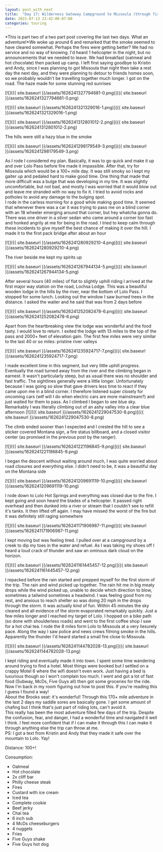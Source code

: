 ```yaml
---
layout: post_with_next
title:  "Day 17: Wilderness Gateway Campground to Missoula (through fire and flame part 2)"
date: 2021-07-13 22:42:00-07:00
categories: touring
---
```

*This is part two of a two part post covering the last two days. What an adventure!*We woke up around 6 and remarked that the smoke seemed to have cleared somewhat. Perhaps the fires were getting better? We had no service and no way of knowing. I'd heard 1 helicopter in the night, but no announcements that we needed to leave. We had breakfast (oatmeal and hot chocolate) then packed up camp. I left first saying goodbye to Kristin and Andy, since I was planning to got Missoula that night then take a rest day the next day, and they were planning to detour to friends homes soon, so we probably wouldn't be travelling together much longer. I got on the road. The haze made for some stunning red sunrises  

[![]({{ site.baseurl }}/assets/1626241327794681-0.png)]({{ site.baseurl }}/assets/1626241327794681-0.png)

[![]({{ site.baseurl }}/assets/1626241321329016-1.png)]({{ site.baseurl }}/assets/1626241321329016-1.png)

[![]({{ site.baseurl }}/assets/1626241312801012-2.png)]({{ site.baseurl }}/assets/1626241312801012-2.png)
  
The hills were still a hazy blue in the smoke  

[![]({{ site.baseurl }}/assets/1626241298179549-3.png)]({{ site.baseurl }}/assets/1626241298179549-3.png)
  
As I rode I considered my plan. Basically, it was to go quick and make it up and over Lolo Pass before fire made it impassible. After that, try for Missoula which would be a 100+ mile day. It was still smoky so I kept my gaiter up and pedaled hard to make good time. One thing that made that more difficult was a bulge that was developing in my tire. It was slightly uncomfortable, but not bad, and mostly I was worried that it would blow out and leave me stranded with no way to fix it. I tried to avoid rocks and potholes to avoid any damage to the bulging spot.  
I rode in the carless morning for a good while making good time. It seemed that whenever there was a car it was trying to pass me on a blind corner with an 18 wheeler emerging around that corner, but hey whatcha gonna do. There was one driver in a silver sedan who came around a corner too fast and honked angrily at me for being in the road. I tried to keep calm through these incidents to give myself the best chance of making it over the hill. I made it to the first pack bridge after about an hour  

[![]({{ site.baseurl }}/assets/1626241280929210-4.png)]({{ site.baseurl }}/assets/1626241280929210-4.png)
  
The river beside me kept my spirits up  

[![]({{ site.baseurl }}/assets/1626241267944134-5.png)]({{ site.baseurl }}/assets/1626241267944134-5.png)
  
After several hours (40 miles) of flat to slightly uphill riding I arrived at the first major way station on the road, Lochsa Lodge. This was a beautiful wooden lodge in the hills by the river, near the bottom of Lolo Pass. I stopped for some lunch. Looking out the window I saw burned trees in the distance. I asked the waiter and he said that was from 2 days before  

[![]({{ site.baseurl }}/assets/1626241252082478-6.png)]({{ site.baseurl }}/assets/1626241252082478-6.png)
  
Apart from the heartbreaking view the lodge was wonderful and the food tasty. I would love to return. I exited the lodge with 13 miles to the top of the pass and 2000+ feet of elevation gain. The first few miles were very similar to the last 40 or so miles: pristine river valleys  

[![]({{ site.baseurl }}/assets/1626241235924717-7.png)]({{ site.baseurl }}/assets/1626241235924717-7.png)
  
I made excellent time in this segment, but very little uphill progress. Eventually the road turned away from the river and the climbing began in earnest. It wasn't particularly steep, but as usual there was no shoulder and fast traffic. The sightlines generally were a little longer. Unfortunately because I was going so slow that gave drivers less time to react if they came upon me in a blind corner. I therefore listened super closely for oncoming cars (wtf will I do when electric cars are more mainstream?) and just waited for them to pass. As I climbed I began to see blue sky. Remarkably I was literally climbing out of an ashy valley into a clear blue afternoon
[![]({{ site.baseurl }}/assets/1626241229047530-8.png)]({{ site.baseurl }}/assets/1626241229047530-8.png)
  
The climb ended sooner than I expected and I crested the hill to see a sticker covered Montana sign, a fire status billboard, and a closed visitor center (as promised in the previous post by the ranger).   

[![]({{ site.baseurl }}/assets/1626241221196845-9.png)]({{ site.baseurl }}/assets/1626241221196845-9.png)
  
I began the descent without waiting around much, I was quite worried about road closures and everything else. I didn't need to be, it was a beautiful day on the Montana side  

[![]({{ site.baseurl }}/assets/1626241209691119-10.png)]({{ site.baseurl }}/assets/1626241209691119-10.png)
  
I rode down to Lolo Hot Springs and everything was closed due to the fire. I kept going and soon heard the blades of a helicopter. It passed right overhead and then dunked into a river or stream that I couldn't see to refill it's tanks. It then lifted off again. I may have missed the worst of the fire but it was definitely still raging somewhere  

[![]({{ site.baseurl }}/assets/1626241171906987-11.png)]({{ site.baseurl }}/assets/1626241171906987-11.png)
  
I kept moving but was feeling tired. I pulled over at a campground by a creek to dip my toes in the water and refuel. As I was taking my shoes off I heard a loud crack of thunder and saw an ominous dark cloud on the horizon.   

[![]({{ site.baseurl }}/assets/1626241161445457-12.png)]({{ site.baseurl }}/assets/1626241161445457-12.png)
  
I repacked before the rain started and prepped myself for the first storm of the trip. The rain and wind picked up together. The rain hit me in big meaty drops while the wind picked up, unable to decide which direction to blow, sometimes a tailwind sometimes a headwind. I was feeling good from my rest, and anxious to reach shelter so was doing 20 mph in the drops through the storm. It was actually kind of fun. Within 45 minutes the sky cleared and all evidence of the storm evaporated remarkably quickly. Just a few miles longer and I reached my target of Lolo. I hopped on a bike path (so done with shoulderless roads) and went to the first coffee shop I saw for a hot chai tea. I rode the 8 miles form Lolo to Missoula at a very liesurely pace. Along the way I saw police and news crews filming smoke in the hills. Apparently the thunder I'd heard started a small fire close to Missoula.   

[![]({{ site.baseurl }}/assets/1626241144782028-13.png)]({{ site.baseurl }}/assets/1626241144782028-13.png)
  
I kept riding and eventually made it into town. I spent some time wandering around trying to find a hotel. Most things were booked but I settled on a crappy Motel 6 where the wifi doesn't even work. Just having a bed is luxurious though so I won't complain too much. I went and got a lot of fast food (Subway, McDs, Five Guys all) then got some groceries for the ride. Now I'm back in my room figuring out how to post this. If you're reading this I guess I found a way!  
About the Brooks seat: it's wonderful! Through this 170+ mile adventure in the last 2 days my saddle sores are basically gone. I get some amount of chafing but I think that's just part of riding lots, can't avoid it.  
This really has been the most adventure filled few days of the trip. Despite the confusion, fear, and danger, I had a wonderful time and navigated it well I think. I feel more confident that if I can make it through this I can make it through anything else the trip can throw at me.  
PS: I got a text from Kristin and Andy that they made it safe over the mountain to Lolo. Yay!  

Distance: 100+!

Consumption:

* Oatmeal
* Hot chocolate
* 2x cliff bar
* Philly cheese steak
* Fires
* Custard with ice cream
* Iced tea
* Complete cookie
* Beef jerky
* Chai tea
* 6 inch sub
* 4 McDs cheeseburgers
* 4 nuggets
* Fries
* Five Guys shake
* Five Guys hot dog
